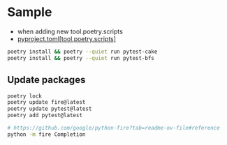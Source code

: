 # Sample
* when adding new tool.poetry.scripts
* [pyproject.toml[tool.poetry.scripts]](../pyproject.toml#[tool.poetry.scripts])
```bash
poetry install && poetry --quiet run pytest-cake
poetry install && poetry --quiet run pytest-bfs
````
## Update packages
```bash
poetry lock
poetry update fire@latest
poetry update pytest@latest
poetry add pytest@latest

# https://github.com/google/python-fire?tab=readme-ov-file#reference
python -m fire Completion 
```